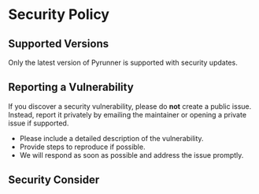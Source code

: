 # Security Policy

## Supported Versions

Only the latest version of Pyrunner is supported with security updates.

## Reporting a Vulnerability

If you discover a security vulnerability, please do **not** create a public issue.  
Instead, report it privately by emailing the maintainer or opening a private issue if supported.

- Please include a detailed description of the vulnerability.
- Provide steps to reproduce if possible.
- We will respond as soon as possible and address the issue promptly.

## Security Consider

